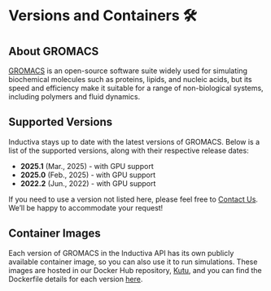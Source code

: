 # Versions and Containers 🛠️

## About GROMACS
[GROMACS](https://www.gromacs.org/index.html) is an open-source software suite widely used for simulating biochemical molecules such as proteins, lipids, and nucleic acids, but its speed and efficiency make it suitable for a range of non-biological systems, including polymers and fluid dynamics.

## Supported Versions
Inductiva stays up to date with the latest versions of GROMACS. Below is a list of the supported versions, along with their respective release dates:

- **2025.1** (Mar., 2025) - with GPU support
- **2025.0** (Feb., 2025) - with GPU support
- **2022.2** (Jun., 2022) - with GPU support

If you need to use a version not listed here, please feel free to [Contact Us](mailto:support@inductiva.ai).
We’ll be happy to accommodate your request!

## Container Images
Each version of GROMACS in the Inductiva API has its own publicly available container image, 
so you can also use it to run simulations. These images are hosted in our Docker Hub repository, 
[Kutu](https://hub.docker.com/r/inductiva/kutu/tags?name=gromacs), and you can find the 
Dockerfile details for each version [here](https://github.com/inductiva/kutu/tree/main/simulators/gromacs).